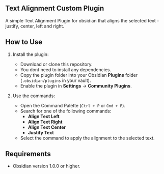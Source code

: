 ## Text Alignment Custom Plugin
A simple Text Alignment Plugin for obsidian that aligns the selected text - justify, center, left and right.


## How to Use

1. Install the plugin:
   - Download or clone this repository.
   - You dont need to install any dependencies.
   - Copy the plugin folder into your Obsidian **Plugins** folder (`.obsidian/plugins` in your vault).
   - Enable the plugin in **Settings** → **Community Plugins**.

2. Use the commands:
   - Open the Command Palette (`Ctrl + P` or `Cmd + P`).
   - Search for one of the following commands:
     - **Align Text Left**
     - **Align Text Right**
     - **Align Text Center**
     - **Justify Text**
   - Select the command to apply the alignment to the selected text.

## Requirements

- Obsidian version 1.0.0 or higher.


